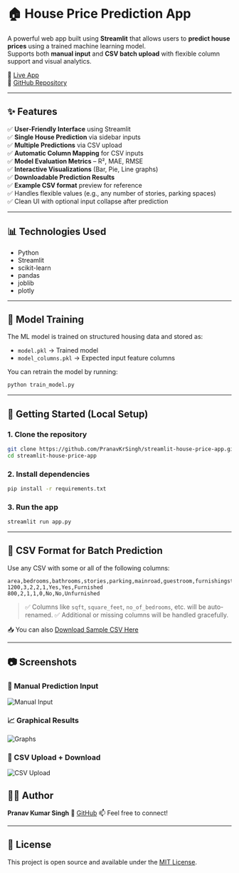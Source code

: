 
# 🏠 House Price Prediction App

A powerful web app built using **Streamlit** that allows users to **predict house prices** using a trained machine learning model.  
Supports both **manual input** and **CSV batch upload** with flexible column support and visual analytics.

🔗 [Live App](https://app-house-price-app-t4aysamkxozovbat3xjva2.streamlit.app/)  
🔗 [GitHub Repository](https://github.com/PranavKrSingh/streamlit-house-price-app)

---

## ✨ Features

✅ **User-Friendly Interface** using Streamlit  
✅ **Single House Prediction** via sidebar inputs  
✅ **Multiple Predictions** via CSV upload  
✅ **Automatic Column Mapping** for CSV inputs  
✅ **Model Evaluation Metrics** – R², MAE, RMSE  
✅ **Interactive Visualizations** (Bar, Pie, Line graphs)  
✅ **Downloadable Prediction Results**  
✅ **Example CSV format** preview for reference  
✅ Handles flexible values (e.g., any number of stories, parking spaces)  
✅ Clean UI with optional input collapse after prediction  

---

## 📊 Technologies Used

- Python
- Streamlit
- scikit-learn
- pandas
- joblib
- plotly

---

## 🧠 Model Training

The ML model is trained on structured housing data and stored as:
- `model.pkl` → Trained model
- `model_columns.pkl` → Expected input feature columns

You can retrain the model by running:

```bash
python train_model.py
````

---

## 🚀 Getting Started (Local Setup)

### 1. Clone the repository

```bash
git clone https://github.com/PranavKrSingh/streamlit-house-price-app.git
cd streamlit-house-price-app
```

### 2. Install dependencies

```bash
pip install -r requirements.txt
```

### 3. Run the app

```bash
streamlit run app.py
```

---

## 📁 CSV Format for Batch Prediction

Use any CSV with some or all of the following columns:

```csv
area,bedrooms,bathrooms,stories,parking,mainroad,guestroom,furnishingstatus
1200,3,2,2,1,Yes,Yes,Furnished
800,2,1,1,0,No,No,Unfurnished
```

> ✅ Columns like `sqft`, `square_feet`, `no_of_bedrooms`, etc. will be auto-renamed.
> ✅ Additional or missing columns will be handled gracefully.

📥 You can also [Download Sample CSV Here](https://github.com/PranavKrSingh/streamlit-house-price-app/blob/main/sample_input.csv)

---

## 📷 Screenshots

### 🎯 Manual Prediction Input

![Manual Input](screenshots/manual_input.png)

### 📈 Graphical Results

![Graphs](screenshots/graphs.png)

### 📁 CSV Upload + Download

![CSV Upload](screenshots/csv_upload.png)



## 🙋‍♂️ Author

**Pranav Kumar Singh**
🔗 [GitHub](https://github.com/PranavKrSingh)
📫 Feel free to connect!

---

## 📃 License

This project is open source and available under the [MIT License](LICENSE).

